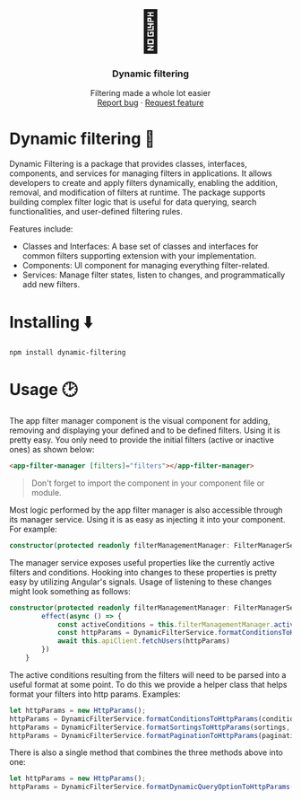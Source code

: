 <p align="center">
  <!-- <a href="https://getbootstrap.com/">
    <img src="https://getbootstrap.com/docs/5.3/assets/brand/bootstrap-logo-shadow.png" alt="Bootstrap logo" width="200" height="165">
  </a> -->
    <span style="font-size: 72px;">🔎</span>
</p>

<h3 align="center">Dynamic filtering</h3>

<p align="center">
  Filtering made a whole lot easier
  <br>
  <a href="https://github.com/JobHaast/dynamic-filtering/issues/new">Report bug</a>
  ·
  <a href="https://github.com/JobHaast/dynamic-filtering/issues/new">Request feature</a>
</p>

# Dynamic filtering 🔎

Dynamic Filtering is a package that provides classes, interfaces, components, and services for managing filters in applications. It allows developers to create and apply filters dynamically, enabling the addition, removal, and modification of filters at runtime. The package supports building complex filter logic that is useful for data querying, search functionalities, and user-defined filtering rules.

Features include:

-   Classes and Interfaces: A base set of classes and interfaces for common filters supporting extension with your implementation.
-   Components: UI component for managing everything filter-related.
-   Services: Manage filter states, listen to changes, and programmatically add new filters.

# Installing ⬇️

```shell
npm install dynamic-filtering
```

# Usage 🕑

The app filter manager component is the visual component for adding, removing and displaying your defined and to be defined filters. Using it is pretty easy. You only need to provide the initial filters (active or inactive ones) as shown below:

```HTML
<app-filter-manager [filters]="filters"></app-filter-manager>
```

> Don't forget to import the component in your component file or module.

Most logic performed by the app filter manager is also accessible through its manager service. Using it is as easy as injecting it into your component. For example:

```ts
constructor(protected readonly filterManagementManager: FilterManagerService) {}
```

The manager service exposes useful properties like the currently active filters and conditions. Hooking into changes to these properties is pretty easy by utilizing Angular's signals. Usage of listening to these changes might look something as follows:

```ts
constructor(protected readonly filterManagementManager: FilterManagerService) {
        effect(async () => {
            const activeConditions = this.filterManagementManager.activeConditions()
            const httpParams = DynamicFilterService.formatConditionsToHttpParams(activeConditions, new HttpParams())
            await this.apiClient.fetchUsers(httpParams)
        })
    }
```

The active conditions resulting from the filters will need to be parsed into a useful format at some point. To do this we provide a helper class that helps format your filters into http params. Examples:

```ts
let httpParams = new HttpParams();
httpParams = DynamicFilterService.formatConditionsToHttpParams(conditions, httpParams);
httpParams = DynamicFilterService.formatSortingsToHttpParams(sortings, httpParams);
httpParams = DynamicFilterService.formatPaginationToHttpParams(pagination, httpParams);
```

There is also a single method that combines the three methods above into one:

```ts
let httpParams = new HttpParams();
httpParams = DynamicFilterService.formatDynamicQueryOptionToHttpParams(dynamicQueryOption, httpParams);
```

